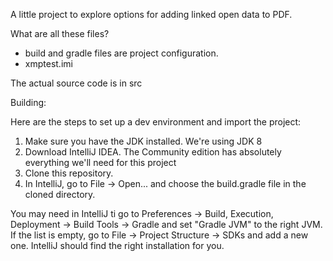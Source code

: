 A little project to explore options for adding linked open data to PDF.

What are all these files?
* build and gradle files are project configuration.
* xmptest.imi

The actual source code is in src

Building:

Here are the steps to set up a dev environment and import the project:

1. Make sure you have the JDK installed. We're using JDK 8
2. Download IntelliJ IDEA. The Community edition has absolutely everything we'll need for this project
3. Clone this repository.
4. In IntelliJ, go to File -> Open... and choose the build.gradle file in the cloned directory.

You may need in IntelliJ ti go to Preferences -> Build, Execution, Deployment -> Build Tools -> Gradle and set "Gradle JVM" to the right JVM. If the list is empty, go to File -> Project Structure -> SDKs and add a new one. IntelliJ should find the right installation for you.
